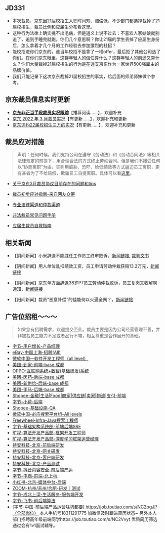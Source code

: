## JD331

+ 本次裁员，京东因21届校招生入职时间短、赔偿低，不少部门都选择裁掉了21届校招生，裁员比例和应届生分布看[这里](https://github.com/JD331/JD331/blob/main/%E8%A3%81%E5%91%98%E5%AE%9E%E5%86%B5/%E4%BA%AC%E4%B8%9C2022%E5%B9%B43%E6%9C%88%E8%A3%81%E5%91%98%E5%AE%9E%E5%86%B5.md)。
+ 这种行为法律上确实挑不出毛病，但是道义上说不过去：不喜欢人家姑娘就别追了，追到手睡完就跑，你们几个意思啊？你让21届的学生丢掉了应届生身份后，怎么拿着才几个月的工作经验去参加激烈的社招？
+ 能校招进你们京东的，谁当年校招不是拿了一堆offer，最后拒了其他公司选了你们。在你们京东眼里，这群年轻人的信任算什么？这群年轻人的前途又算什么？你们大量裁掉21届校招生的行为是在透支京东作为一家世界500强雇主的品牌价值。
+ 我们只能记录下这次京东裁掉21届校招生的事实，给后面的师弟师妹做个参考。




## 京东裁员信息实时更新

- **[京东非正当手段裁员实况跟踪](https://github.com/JD331/JD331/blob/main/%E8%A3%81%E5%91%98%E5%AE%9E%E5%86%B5/%E4%BA%AC%E4%B8%9C%E9%9D%9E%E6%AD%A3%E5%BD%93%E6%89%8B%E6%AE%B5%E8%A3%81%E5%91%98%E5%AE%9E%E5%86%B5%E8%B7%9F%E8%B8%AA.md)**【推荐阅读......】，欢迎补充
- [京东 2022 年 3 月裁员实况](https://github.com/JD331/JD331/blob/main/%E8%A3%81%E5%91%98%E5%AE%9E%E5%86%B5/%E4%BA%AC%E4%B8%9C2022%E5%B9%B43%E6%9C%88%E8%A3%81%E5%91%98%E5%AE%9E%E5%86%B5.md)【有更新......】，欢迎补充和更新
- [京东违约22届校招生三方的实况](https://github.com/JD331/JD331/blob/main/%E8%A3%81%E5%91%98%E5%AE%9E%E5%86%B5/%E4%BA%AC%E4%B8%9C%E8%BF%9D%E7%BA%A622%E5%B1%8A%E6%A0%A1%E6%8B%9B%E7%94%9F%E4%B8%89%E6%96%B9%E7%9A%84%E5%AE%9E%E5%86%B5.md)【有更新......】，欢迎补充和更新



## 裁员应对措施

> 声明：任何时候，我们支持公司在遵守《劳动法》和《劳动合同法》等相关法律规定的前提下，用合理合法的方式终止劳动合同。但是我们不接受任何以“协商离职”为由，实则用威胁、恐吓、给低绩效等方式逼迫员工离职，更有甚者为了不给赔偿，欺骗员工自提离职。具体可以看[这里](https://github.com/JD331/JD331/blob/main/%E8%A3%81%E5%91%98%E5%AE%9E%E5%86%B5/%E4%BA%AC%E4%B8%9C%E9%9D%9E%E6%AD%A3%E5%BD%93%E6%89%8B%E6%AE%B5%E8%A3%81%E5%91%98%E5%AE%9E%E5%86%B5%E8%B7%9F%E8%B8%AA.md)。

+ [关于京东3月裁员协议目前存在的问题和tips](https://github.com/JD331/JD331/blob/main/%E8%A3%81%E5%91%98%E5%BA%94%E5%AF%B9/%E5%85%B3%E4%BA%8E%E4%BA%AC%E4%B8%9C3%E6%9C%88%E8%A3%81%E5%91%98%E5%8D%8F%E8%AE%AE%E7%9B%AE%E5%89%8D%E5%AD%98%E5%9C%A8%E7%9A%84%E9%97%AE%E9%A2%98%E5%92%8Ctips.md)
+ [裁员初步应对指南-来自网友众筹](https://github.com/JD331/JD331/blob/main/%E8%A3%81%E5%91%98%E5%BA%94%E5%AF%B9/%E8%A3%81%E5%91%98%E5%88%9D%E6%AD%A5%E5%BA%94%E5%AF%B9%E6%8C%87%E5%8D%97-%E6%9D%A5%E8%87%AA%E7%BD%91%E5%8F%8B%E4%BC%97%E7%AD%B9.md)
+ [专业法律渠道和仲裁渠道](https://github.com/JD331/JD331/blob/main/%E8%A3%81%E5%91%98%E5%BA%94%E5%AF%B9/%E4%B8%93%E4%B8%9A%E6%B3%95%E5%BE%8B%E6%B8%A0%E9%81%93%E5%92%8C%E4%BB%B2%E8%A3%81%E6%B8%A0%E9%81%93.md)
+ [非法裁员常见问题手册](https://github.com/JD331/JD331/blob/main/%E8%A3%81%E5%91%98%E5%BA%94%E5%AF%B9/%E9%9D%9E%E6%B3%95%E8%A3%81%E5%91%98%E5%B8%B8%E8%A7%81%E9%97%AE%E9%A2%98%E6%89%8B%E5%86%8C.md)

+ [应届生裁员自救指南](https://github.com/JD331/JD331/blob/main/%E8%A3%81%E5%91%98%E5%BA%94%E5%AF%B9/%E5%BA%94%E5%B1%8A%E7%94%9F%E8%A2%AB%E8%A3%81%E8%87%AA%E6%95%91%E6%8C%87%E5%8D%97.md)

## 相关新闻

+ 【阴间新闻】小米辞退不能胜任工作员工终审败诉，[新闻链接](https://finance.sina.com.cn/chanjing/gsnews/2022-03-26/doc-imcwipii0686339.shtml), [裁判文书](https://www.bjcourt.gov.cn/cpws/paperView.htm?id=e089ff7093e44ca4bcc34d39ecf085d9)

+ 【阴间新闻】用人单位乱扣绩效工资，员工申请劳动仲裁获赔13.2万元，[新闻链接](https://new.qq.com/omn/20210919/20210919A040G200.html)

+ 【阴间新闻】京东单方面辞退38岁P7员工劳动仲裁败诉，员工复岗又收解聘通知，[新闻链接](https://finance.sina.com.cn/tech/2020-11-27/doc-iiznctke3531198.shtml)

+ 【阳间新闻】裁员“恶意补偿”的佳能何以火遍全网？，[新闻链接](https://www.163.com/dy/article/GUGBNRJQ0552P091.html)

  


## 广告位招租～～～

> 如果您有招聘需求，欢迎提交至此。裁员主要是因为公司经营管理不善，并非被裁员工能力不足或者品行不端，相互尊重是合作展开的基础。
- [字节-用户增长-产品经理](https://github.com/AdLearner/JD331/blob/1a5a9447860b887716506613055361e280e0009c/%E6%8B%9B%E8%81%98%E9%9C%80%E6%B1%82/%E5%AD%97%E8%8A%82-%E7%94%A8%E6%88%B7%E5%A2%9E%E9%95%BF-%E4%BA%A7%E5%93%81%E7%BB%8F%E7%90%86-%E5%8C%97%E4%BA%AC.md)
- [eBay-中国上海-招聘(All)](https://github.com/JD331/JD331/blob/main/招聘需求/ebay-上海-研发.md)
- [微软中国—软件开发工程师（all level）](https://github.com/JD331/JD331/blob/main/%E6%8B%9B%E8%81%98%E9%9C%80%E6%B1%82/%E5%BE%AE%E8%BD%AF%E4%B8%AD%E5%9B%BD%E2%80%94%E8%BD%AF%E4%BB%B6%E5%BC%80%E5%8F%91%E5%B7%A5%E7%A8%8B%E5%B8%88%EF%BC%88all%20level%EF%BC%89.md)
- [美团-到家-前端-base 成都](https://github.com/JD331/JD331/blob/main/招聘需求/美团【成都】-到家-前端.md)
- [OPPO-互联网系统+数智(基础研发)系统](<https://github.com/JD331/JD331/blob/main/招聘需求/OPPO-互联网系统%2B数智(基础研发)系统.md>)
- [美团-医药-后端-base 成都](https://github.com/JD331/JD331/blob/main/招聘需求/美团成都-医药-后端.md)
- [美团-新供给-后端-base 成都](https://github.com/JD331/JD331/blob/main/招聘需求/美团成都-新供给-后端.md)
- [美团-歪马-后端-base 成都](https://github.com/JD331/JD331/blob/main/招聘需求/美团成都-歪马-后端.md)
- [Shopee-金融|生活|Food|商家|供应链|卖家|物流|支付-前端](https://github.com/JD331/JD331/blob/main/招聘需求/Shopee-金融|生活|Food|商家|供应链|卖家|物流|支付-前端.md)
- [字节-小荷-后端](https://github.com/JD331/JD331/blob/main/招聘需求/字节-小荷-后端.md)
- [Shopee-基础设施-QA](https://github.com/JD331/JD331/blob/main/招聘需求/Shopee-基础设施-QA.md)
- [微软中国-必应搜索平台组-All levels](https://github.com/JD331/JD331/blob/main/招聘需求/微软中国-必应搜索平台组-All%20levels.md)
- [Freewheel-Infra-Java搜索工程师](https://github.com/JD331/JD331/blob/main/招聘需求/Freewheel-Infra-Java-LeadEng.md)
- [字节-基础架构系统部-前端后端SRE](https://github.com/JD331/JD331/blob/main/招聘需求/字节-基础架构系统部-前端后端SRE.md)
- [旷视-算法开发产品部-框架开发工程师](https://github.com/JD331/JD331/blob/main/招聘需求/旷视-算法开发产品部-框架开发工程师.md)
- [旷视-算法开发产品部-深度学习框架运营经理](https://github.com/JD331/JD331/blob/main/招聘需求/旷视-算法开发产品部-深度学习框架运营经理.md)
- [持安科技-北京-前后端研发](https://github.com/JD331/JD331/blob/main/招聘需求/持安科技-北京-前后端研发.md)
- [持安科技-北京-网关研发](https://github.com/JD331/JD331/blob/main/招聘需求/持安科技-北京-网关研发.md)
- [持安科技-北京-客户端研发](https://github.com/JD331/JD331/blob/main/招聘需求/持安科技-北京-客户端研发.md)
- [持安科技-北京-产品测试](https://github.com/JD331/JD331/blob/main/招聘需求/持安科技-北京-测试-产品.md)
- [字节-抖音内容安全-前后端产运](https://github.com/JD331/JD331/blob/main/招聘需求/字节-抖音内容安全-前后端产运.md)
- [字节-电商-前端-北上杭](https://github.com/JD331/JD331/blob/main/招聘需求/字节-电商-前端-北上杭.md)
- [小红书-北京-媒体中台-后端](https://github.com/JD331/JD331/blob/main/招聘需求/小红书-媒体中台-后端.md)
- [ZOOM-杭州/苏州/合肥-研发｜测试](https://github.com/JD331/JD331/blob/main/招聘需求/ZOOM-杭州|苏州|合肥-超多岗位.md)
- [字节-成北上深-生活服务-服务端开发](https://github.com/JD331/JD331/blob/main/招聘需求/字节-成北上深-生活服务-服务端开发.md)
- [字节-飞书-前后端算法](https://github.com/JD331/JD331/blob/main/招聘需求/字节-飞书-前后端算法.md)
- [字节-中国-前后端产品运营啥坑都要] https://job.toutiao.com/s/NC2bgJP（全部岗位） 本人手机号18311291775 加微信及时跟进简历状态~ 
  另外本人部门招聘高年级前端同学https://job.toutiao.com/s/NC2Vvyt 优质简历筛选通过会有1v1面试辅导。

<!--
**JD331/JD331** is a ✨ _special_ ✨ repository because its `README.md` (this file) appears on your GitHub profile.

Here are some ideas to get you started:

- 🔭 I’m currently working on ...
- 🌱 I’m currently learning ...
- 👯 I’m looking to collaborate on ...
- 🤔 I’m looking for help with ...
- 💬 Ask me about ...
- 📫 How to reach me: ...
- 😄 Pronouns: ...
- ⚡ Fun fact: ...
  -->
